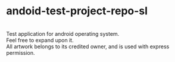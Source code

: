 # andoid-test-project-repo-sl
<br>
Test application for android operating system.
<br>
Feel free to expand upon it. 
<br>
All artwork belongs to its credited owner, and is used with express permission.
